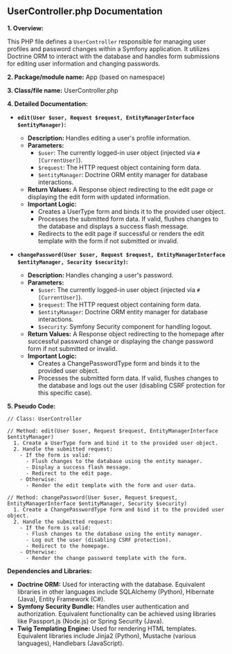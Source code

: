 ## UserController.php Documentation

**1. Overview:**

This PHP file defines a `UserController` responsible for managing user profiles and password changes within a Symfony application. It utilizes Doctrine ORM to interact with the database and handles form submissions for editing user information and changing passwords. 

**2. Package/module name:**  App (based on namespace)

**3. Class/file name:** UserController.php

**4. Detailed Documentation:**


   - **`edit(User $user, Request $request, EntityManagerInterface $entityManager)`:**
     - **Description:** Handles editing a user's profile information. 
     - **Parameters:**
       - `$user`: The currently logged-in user object (injected via `#[CurrentUser]`).
       - `$request`: The HTTP request object containing form data.
       - `$entityManager`: Doctrine ORM entity manager for database interactions.
     - **Return Values:** A Response object redirecting to the edit page or displaying the edit form with updated information.
     - **Important Logic:**
       - Creates a UserType form and binds it to the provided user object.
       - Processes the submitted form data. If valid, flushes changes to the database and displays a success flash message. 
       - Redirects to the edit page if successful or renders the edit template with the form if not submitted or invalid.

   - **`changePassword(User $user, Request $request, EntityManagerInterface $entityManager, Security $security)`:**
     - **Description:** Handles changing a user's password. 
     - **Parameters:**
       - `$user`: The currently logged-in user object (injected via `#[CurrentUser]`).
       - `$request`: The HTTP request object containing form data.
       - `$entityManager`: Doctrine ORM entity manager for database interactions.
       - `$security`: Symfony Security component for handling logout.
     - **Return Values:** A Response object redirecting to the homepage after successful password change or displaying the change password form if not submitted or invalid.
     - **Important Logic:**
       - Creates a ChangePasswordType form and binds it to the provided user object.
       - Processes the submitted form data. If valid, flushes changes to the database and logs out the user (disabling CSRF protection for this specific case). 


**5. Pseudo Code:**

```
// Class: UserController

// Method: edit(User $user, Request $request, EntityManagerInterface $entityManager)
  1. Create a UserType form and bind it to the provided user object.
  2. Handle the submitted request:
    - If the form is valid:
      - Flush changes to the database using the entity manager.
      - Display a success flash message.
      - Redirect to the edit page.
    - Otherwise:
      - Render the edit template with the form and user data.

// Method: changePassword(User $user, Request $request, EntityManagerInterface $entityManager, Security $security)
  1. Create a ChangePasswordType form and bind it to the provided user object.
  2. Handle the submitted request:
    - If the form is valid:
      - Flush changes to the database using the entity manager.
      - Log out the user (disabling CSRF protection).
      - Redirect to the homepage.
    - Otherwise:
      - Render the change password template with the form. 

```



**Dependencies and Libraries:**


* **Doctrine ORM:** Used for interacting with the database. Equivalent libraries in other languages include SQLAlchemy (Python), Hibernate (Java), Entity Framework (C#).
* **Symfony Security Bundle:** Handles user authentication and authorization.  Equivalent functionality can be achieved using libraries like Passport.js (Node.js) or Spring Security (Java). 
* **Twig Templating Engine:** Used for rendering HTML templates. Equivalent libraries include Jinja2 (Python), Mustache (various languages), Handlebars (JavaScript).



